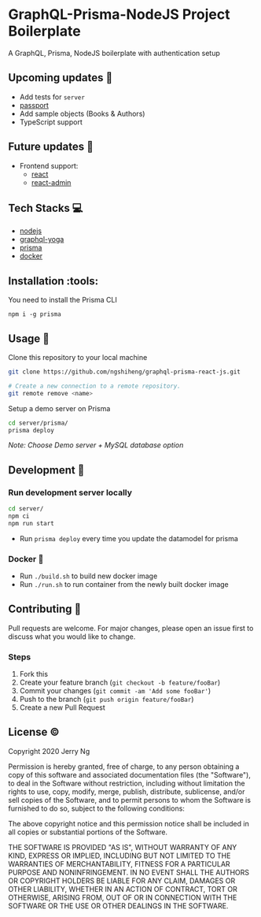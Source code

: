 # GraphQL-Prisma-NodeJS Project Boilerplate

A GraphQL, Prisma, NodeJS boilerplate with authentication setup

## Upcoming updates :crystal_ball:

- Add tests for `server`
- [passport](http://www.passportjs.org/)
- Add sample objects (Books & Authors)
- TypeScript support

## Future updates :crystal_ball:

- Frontend support:
  - [react](https://reactjs.org/)
  - [react-admin](https://marmelab.com/react-admin/)

## Tech Stacks :computer:

- [nodejs](https://nodejs.org/en/)
- [graphql-yoga](https://github.com/prisma-labs/graphql-yoga)
- [prisma](https://github.com/prisma/prisma)
- [docker](https://www.docker.com/)

## Installation :tools:

You need to install the Prisma CLI

```
npm i -g prisma
```

## Usage :wrench:

Clone this repository to your local machine

```bash
git clone https://github.com/ngshiheng/graphql-prisma-react-js.git

# Create a new connection to a remote repository.
git remote remove <name>
```

Setup a demo server on Prisma

```bash
cd server/prisma/
prisma deploy
```

_Note: Choose Demo server + MySQL database option_

## Development :triangular_ruler:

### Run development server locally

```bash
cd server/
npm ci
npm run start
```

- Run `prisma deploy` every time you update the datamodel for prisma

### Docker :whale:

- Run `./build.sh` to build new docker image
- Run `./run.sh` to run container from the newly built docker image

## Contributing :construction_worker:

Pull requests are welcome. For major changes, please open an issue first to discuss what you would like to change.

### Steps

1. Fork this
2. Create your feature branch (`git checkout -b feature/fooBar`)
3. Commit your changes (`git commit -am 'Add some fooBar'`)
4. Push to the branch (`git push origin feature/fooBar`)
5. Create a new Pull Request

## License :copyright:

Copyright 2020 Jerry Ng

Permission is hereby granted, free of charge, to any person obtaining a copy of this software and associated documentation files (the "Software"), to deal in the Software without restriction, including without limitation the rights to use, copy, modify, merge, publish, distribute, sublicense, and/or sell copies of the Software, and to permit persons to whom the Software is furnished to do so, subject to the following conditions:

The above copyright notice and this permission notice shall be included in all copies or substantial portions of the Software.

THE SOFTWARE IS PROVIDED "AS IS", WITHOUT WARRANTY OF ANY KIND, EXPRESS OR IMPLIED, INCLUDING BUT NOT LIMITED TO THE WARRANTIES OF MERCHANTABILITY, FITNESS FOR A PARTICULAR PURPOSE AND NONINFRINGEMENT. IN NO EVENT SHALL THE AUTHORS OR COPYRIGHT HOLDERS BE LIABLE FOR ANY CLAIM, DAMAGES OR OTHER LIABILITY, WHETHER IN AN ACTION OF CONTRACT, TORT OR OTHERWISE, ARISING FROM, OUT OF OR IN CONNECTION WITH THE SOFTWARE OR THE USE OR OTHER DEALINGS IN THE SOFTWARE.
